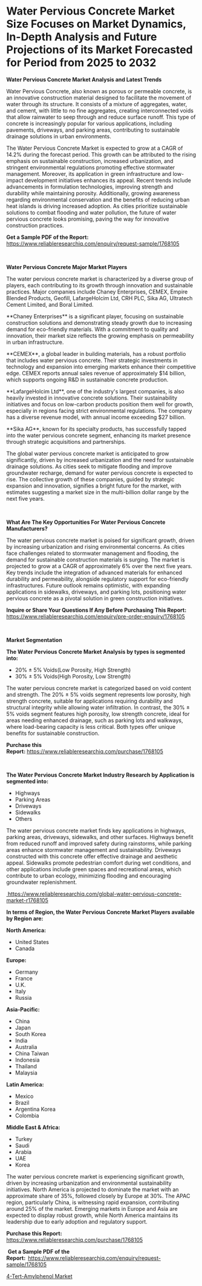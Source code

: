 <p><h1>Water Pervious Concrete Market Size Focuses on Market Dynamics, In-Depth Analysis and Future Projections of its Market Forecasted for Period from 2025 to 2032</h1></p><p><strong>Water Pervious Concrete Market Analysis and Latest Trends</strong></p>
<p><p>Water Pervious Concrete, also known as porous or permeable concrete, is an innovative construction material designed to facilitate the movement of water through its structure. It consists of a mixture of aggregates, water, and cement, with little to no fine aggregates, creating interconnected voids that allow rainwater to seep through and reduce surface runoff. This type of concrete is increasingly popular for various applications, including pavements, driveways, and parking areas, contributing to sustainable drainage solutions in urban environments.</p><p>The Water Pervious Concrete Market is expected to grow at a CAGR of 14.2% during the forecast period. This growth can be attributed to the rising emphasis on sustainable construction, increased urbanization, and stringent environmental regulations promoting effective stormwater management. Moreover, its application in green infrastructure and low-impact development initiatives enhances its appeal. Recent trends include advancements in formulation technologies, improving strength and durability while maintaining porosity. Additionally, growing awareness regarding environmental conservation and the benefits of reducing urban heat islands is driving increased adoption. As cities prioritize sustainable solutions to combat flooding and water pollution, the future of water pervious concrete looks promising, paving the way for innovative construction practices.</p></p>
<p><strong>Get a Sample PDF of the Report:&nbsp;</strong> <a href="https://www.reliableresearchiq.com/enquiry/request-sample/1768105?utm_campaign=3513&utm_medium=2&utm_source=Github&utm_content=ia&utm_term=03042025&utm_id=water-pervious-concrete">https://www.reliableresearchiq.com/enquiry/request-sample/1768105</a></p>
<p>&nbsp;</p>
<p><strong>Water Pervious Concrete Major Market Players</strong></p>
<p><p>The water pervious concrete market is characterized by a diverse group of players, each contributing to its growth through innovation and sustainable practices. Major companies include Chaney Enterprises, CEMEX, Empire Blended Products, Geofill, LafargeHolcim Ltd, CRH PLC, Sika AG, Ultratech Cement Limited, and Boral Limited.</p><p>**Chaney Enterprises** is a significant player, focusing on sustainable construction solutions and demonstrating steady growth due to increasing demand for eco-friendly materials. With a commitment to quality and innovation, their market size reflects the growing emphasis on permeability in urban infrastructure.</p><p>**CEMEX**, a global leader in building materials, has a robust portfolio that includes water pervious concrete. Their strategic investments in technology and expansion into emerging markets enhance their competitive edge. CEMEX reports annual sales revenue of approximately $14 billion, which supports ongoing R&D in sustainable concrete production.</p><p>**LafargeHolcim Ltd**, one of the industry's largest companies, is also heavily invested in innovative concrete solutions. Their sustainability initiatives and focus on low-carbon products position them well for growth, especially in regions facing strict environmental regulations. The company has a diverse revenue model, with annual income exceeding $27 billion.</p><p>**Sika AG**, known for its specialty products, has successfully tapped into the water pervious concrete segment, enhancing its market presence through strategic acquisitions and partnerships.</p><p>The global water pervious concrete market is anticipated to grow significantly, driven by increased urbanization and the need for sustainable drainage solutions. As cities seek to mitigate flooding and improve groundwater recharge, demand for water pervious concrete is expected to rise. The collective growth of these companies, guided by strategic expansion and innovation, signifies a bright future for the market, with estimates suggesting a market size in the multi-billion dollar range by the next five years.</p></p>
<p>&nbsp;</p>
<p><strong>What Are The Key Opportunities For Water Pervious Concrete Manufacturers?</strong></p>
<p><p>The water pervious concrete market is poised for significant growth, driven by increasing urbanization and rising environmental concerns. As cities face challenges related to stormwater management and flooding, the demand for sustainable construction materials is surging. The market is projected to grow at a CAGR of approximately 6% over the next five years. Key trends include the integration of advanced materials for enhanced durability and permeability, alongside regulatory support for eco-friendly infrastructures. Future outlook remains optimistic, with expanding applications in sidewalks, driveways, and parking lots, positioning water pervious concrete as a pivotal solution in green construction initiatives.</p></p>
<p><strong>Inquire or Share Your Questions If Any Before Purchasing This Report:</strong> <a href="https://www.reliableresearchiq.com/enquiry/pre-order-enquiry/1768105?utm_campaign=3513&utm_medium=2&utm_source=Github&utm_content=ia&utm_term=03042025&utm_id=water-pervious-concrete">https://www.reliableresearchiq.com/enquiry/pre-order-enquiry/1768105</a></p>
<p>&nbsp;</p>
<p><strong>Market Segmentation</strong></p>
<p><strong>The Water Pervious Concrete Market Analysis by types is segmented into:</strong></p>
<p><ul><li>20% ± 5% Voids(Low Porosity, High Strength)</li><li>30% ± 5% Voids(High Porosity, Low Strength)</li></ul></p>
<p><p>The water pervious concrete market is categorized based on void content and strength. The 20% ± 5% voids segment represents low porosity, high strength concrete, suitable for applications requiring durability and structural integrity while allowing water infiltration. In contrast, the 30% ± 5% voids segment features high porosity, low strength concrete, ideal for areas needing enhanced drainage, such as parking lots and walkways, where load-bearing capacity is less critical. Both types offer unique benefits for sustainable construction.</p></p>
<p><strong>Purchase this Report:&nbsp;</strong><a href="https://www.reliableresearchiq.com/purchase/1768105?utm_campaign=3513&utm_medium=2&utm_source=Github&utm_content=ia&utm_term=03042025&utm_id=water-pervious-concrete">https://www.reliableresearchiq.com/purchase/1768105</a></p>
<p>&nbsp;</p>
<p><strong>The Water Pervious Concrete Market Industry Research by Application is segmented into:</strong></p>
<p><ul><li>Highways</li><li>Parking Areas</li><li>Driveways</li><li>Sidewalks</li><li>Others</li></ul></p>
<p><p>The water pervious concrete market finds key applications in highways, parking areas, driveways, sidewalks, and other surfaces. Highways benefit from reduced runoff and improved safety during rainstorms, while parking areas enhance stormwater management and sustainability. Driveways constructed with this concrete offer effective drainage and aesthetic appeal. Sidewalks promote pedestrian comfort during wet conditions, and other applications include green spaces and recreational areas, which contribute to urban ecology, minimizing flooding and encouraging groundwater replenishment.</p></p>
<p><a href="https://www.reliableresearchiq.com/global-water-pervious-concrete-market-r1768105?utm_campaign=3513&utm_medium=2&utm_source=Github&utm_content=ia&utm_term=03042025&utm_id=water-pervious-concrete">&nbsp;https://www.reliableresearchiq.com/global-water-pervious-concrete-market-r1768105</a></p>
<p><strong>In terms of Region, the Water Pervious Concrete Market Players available by Region are:</strong></p>
<p>
    <p> <strong> North America: </strong>
        <ul>
            <li>United States</li>
            <li>Canada</li>
        </ul>
        </p> 
    <p> <strong> Europe: </strong>
        <ul>
            <li>Germany</li>
            <li>France</li>
            <li>U.K.</li>
            <li>Italy</li>
            <li>Russia</li>
        </ul>
        </p> 
    <p> <strong> Asia-Pacific: </strong>
        <ul>
            <li>China</li>
            <li>Japan</li>
            <li>South Korea</li>
            <li>India</li>
            <li>Australia</li>
            <li>China Taiwan</li>
            <li>Indonesia</li>
            <li>Thailand</li>
            <li>Malaysia</li>
        </ul>
        </p> 
    <p> <strong> Latin America: </strong>
        <ul>
            <li>Mexico</li>
            <li>Brazil</li>
            <li>Argentina Korea</li>
            <li>Colombia</li>
        </ul>
        </p> 
    <p> <strong> Middle East & Africa: </strong>
        <ul>
            <li>Turkey</li>
            <li>Saudi</li>
            <li>Arabia</li>
            <li>UAE</li>
            <li>Korea</li>
        </ul>
    </p>
    </p>
<p><p>The water pervious concrete market is experiencing significant growth, driven by increasing urbanization and environmental sustainability initiatives. North America is projected to dominate the market with an approximate share of 35%, followed closely by Europe at 30%. The APAC region, particularly China, is witnessing rapid expansion, contributing around 25% of the market. Emerging markets in Europe and Asia are expected to display robust growth, while North America maintains its leadership due to early adoption and regulatory support.</p></p>
<p><strong>Purchase this Report: </strong><a href="https://www.reliableresearchiq.com/purchase/1768105?utm_campaign=3513&utm_medium=2&utm_source=Github&utm_content=ia&utm_term=03042025&utm_id=water-pervious-concrete">https://www.reliableresearchiq.com/purchase/1768105</a></p>
<p>&nbsp;<strong>Get a Sample PDF of the Report:&nbsp;&nbsp;</strong><a href="https://www.reliableresearchiq.com/enquiry/request-sample/1768105?utm_campaign=3513&utm_medium=2&utm_source=Github&utm_content=ia&utm_term=03042025&utm_id=water-pervious-concrete">https://www.reliableresearchiq.com/enquiry/request-sample/1768105</a></p>
<p><strong></strong></p>
<p><p><a href="https://github.com/casimbrhelck/Market-Research-Report-List-1/blob/main/4-tert-amylphenol-market.md?utm_campaign=3513&utm_medium=2&utm_source=Github&utm_content=ia&utm_term=03042025&utm_id=water-pervious-concrete">4-Tert-Amylphenol Market</a></p></p>